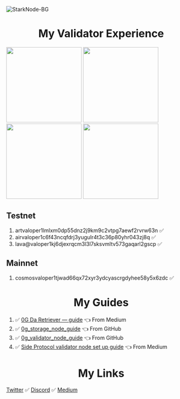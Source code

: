 
![StarkNode-BG](https://github.com/user-attachments/assets/1bdc4bf8-f045-4830-817a-a9fd76d1104f)

<h1 align=center>My Validator Experience</h1>

<img src="https://github.com/user-attachments/assets/abd2f1d7-8b3b-4d9a-ba2e-69dfd0fe812f" width=200>
<img src="https://github.com/user-attachments/assets/9ea02fad-7d1a-458c-8ae9-ecf4c598d756" width=200>
<img src="https://github.com/user-attachments/assets/473175ef-bc31-482c-b3c3-6ad34f152425" width=200>
<img src="https://github.com/user-attachments/assets/e3baff89-31e0-4aaa-b0f9-c7c761c722ce" width=200>

<h2>Testnet</h2>

1. artvaloper1lmlxm0dp55dnz2j9km9c2vtpg7aewf2rvrw63n ✅
2. airvaloper1c6f43ncqfdrj3yugulr4t3c36p80yhr043zj8q ✅
3. lava@valoper1kj6djexrqcm3l3l7sksvmltv573gaqarl2gscp ✅

<h2>Mainnet</h2>

1. cosmosvaloper1tjwad66qx72xyr3ydcyascrgdyhee58y5x6zdc ✅

<h1 align=center>My Guides</h1>

1. ✅ [0G Da Retriever — guide](https://medium.com/@stark.nodes/0g-da-retriever-guide-9d0854874fea) 👈 From Medium
2. ✅ [0g_storage_node_guide](https://github.com/StarkovVlad/0g_storage_node_guide) 👈 From GitHub
3. ✅ [0g_validator_node_guide](https://github.com/StarkovVlad/0g_validator_node_guide) 👈 From GitHub
4. ✅ [Side Protocol validator node set up guide](https://medium.com/@stark.nodes/side-protocol-validator-node-set-up-guide-1f21d7cbe0c8) 👈 From Medium

<h1 align=center>My Links</h1>

[Twitter](https://x.com/Berend896) ✅ [Discord](https://discord.com/users/933934265211682846) ✅ [Medium](https://medium.com/@stark.nodes) 
